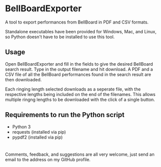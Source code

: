 # BellBoardExporter
A tool to export performances from BellBoard in PDF and CSV formats.

Standalone executables have been provided for Windows, Mac, and Linux, so Python doesn't have to be installed to use this tool.

## Usage
Open BellBoardExporter and fill in the fields to give the desired BellBoard search result. Type in the output filename and hit download. A PDF and a CSV file of all the BellBoard performances found in the search result are then downloaded.

Each ringing length selected downloads as a seperate file, with the respective lengths being included on the end of the filenames. This allows multiple ringng lengths to be downloaded with the click of a single button.

## Requirements to run the Python script
* Python 3
* requests (installed via pip)
* pypdf2 (installed via pip)

#
Comments, feedback, and suggestions are all very welcome, just send an email to the address on my GitHub profile.
